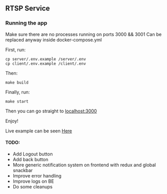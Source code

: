 ## RTSP Service

### Running the app
Make sure there are no processes running on ports 3000 && 3001
Can be replaced anyway inside docker-compose.yml

First, run:
```text
cp server/.env.example /server/.env
cp client/.env.example /client/.env
```

Then:
```text
make build
```

Finally, run:
```text
make start
```

Then you can go straight to [localhost:3000](http://localhost:3000)

Enjoy!

Live example can be seen [Here](https://cocky-albattani-fc6587.netlify.com/)

#### TODO:
- Add Logout button
- Add back button
- More generic notification system on frontend with redux and global snackbar
- Improve error handling
- Improve logs on BE
- Do some cleanups